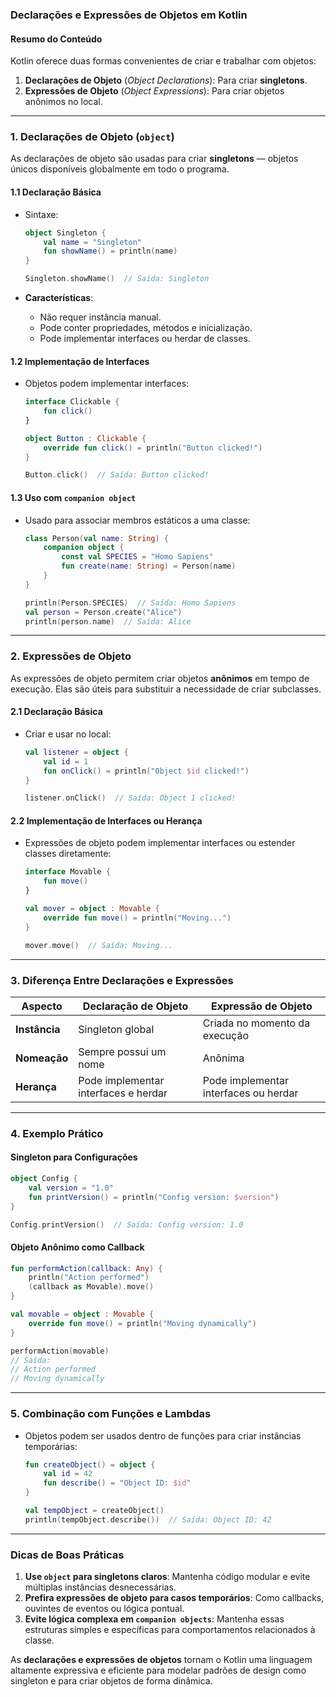 ### **Declarações e Expressões de Objetos em Kotlin**

#### **Resumo do Conteúdo**
Kotlin oferece duas formas convenientes de criar e trabalhar com objetos:
1. **Declarações de Objeto** (*Object Declarations*): Para criar **singletons**.
2. **Expressões de Objeto** (*Object Expressions*): Para criar objetos anônimos no local.

---

### **1. Declarações de Objeto (`object`)**
As declarações de objeto são usadas para criar **singletons** — objetos únicos disponíveis globalmente em todo o programa.

#### **1.1 Declaração Básica**
- Sintaxe:
   ```kotlin
   object Singleton {
       val name = "Singleton"
       fun showName() = println(name)
   }

   Singleton.showName()  // Saída: Singleton
   ```

- **Características**:
  - Não requer instância manual.
  - Pode conter propriedades, métodos e inicialização.
  - Pode implementar interfaces ou herdar de classes.

#### **1.2 Implementação de Interfaces**
- Objetos podem implementar interfaces:
   ```kotlin
   interface Clickable {
       fun click()
   }

   object Button : Clickable {
       override fun click() = println("Button clicked!")
   }

   Button.click()  // Saída: Button clicked!
   ```

#### **1.3 Uso com `companion object`**
- Usado para associar membros estáticos a uma classe:
   ```kotlin
   class Person(val name: String) {
       companion object {
           const val SPECIES = "Homo Sapiens"
           fun create(name: String) = Person(name)
       }
   }

   println(Person.SPECIES)  // Saída: Homo Sapiens
   val person = Person.create("Alice")
   println(person.name)  // Saída: Alice
   ```

---

### **2. Expressões de Objeto**
As expressões de objeto permitem criar objetos **anônimos** em tempo de execução. Elas são úteis para substituir a necessidade de criar subclasses.

#### **2.1 Declaração Básica**
- Criar e usar no local:
   ```kotlin
   val listener = object {
       val id = 1
       fun onClick() = println("Object $id clicked!")
   }

   listener.onClick()  // Saída: Object 1 clicked!
   ```

#### **2.2 Implementação de Interfaces ou Herança**
- Expressões de objeto podem implementar interfaces ou estender classes diretamente:
   ```kotlin
   interface Movable {
       fun move()
   }

   val mover = object : Movable {
       override fun move() = println("Moving...")
   }

   mover.move()  // Saída: Moving...
   ```

---

### **3. Diferença Entre Declarações e Expressões**
| **Aspecto**              | **Declaração de Objeto**                | **Expressão de Objeto**                |
|--------------------------|-----------------------------------------|---------------------------------------|
| **Instância**             | Singleton global                      | Criada no momento da execução         |
| **Nomeação**              | Sempre possui um nome                 | Anônima                               |
| **Herança**               | Pode implementar interfaces e herdar  | Pode implementar interfaces ou herdar |

---

### **4. Exemplo Prático**
#### **Singleton para Configurações**
```kotlin
object Config {
    val version = "1.0"
    fun printVersion() = println("Config version: $version")
}

Config.printVersion()  // Saída: Config version: 1.0
```

#### **Objeto Anônimo como Callback**
```kotlin
fun performAction(callback: Any) {
    println("Action performed")
    (callback as Movable).move()
}

val movable = object : Movable {
    override fun move() = println("Moving dynamically")
}

performAction(movable)
// Saída:
// Action performed
// Moving dynamically
```

---

### **5. Combinação com Funções e Lambdas**
- Objetos podem ser usados dentro de funções para criar instâncias temporárias:
   ```kotlin
   fun createObject() = object {
       val id = 42
       fun describe() = "Object ID: $id"
   }

   val tempObject = createObject()
   println(tempObject.describe())  // Saída: Object ID: 42
   ```

---

### **Dicas de Boas Práticas**
1. **Use `object` para singletons claros**: Mantenha código modular e evite múltiplas instâncias desnecessárias.
2. **Prefira expressões de objeto para casos temporários**: Como callbacks, ouvintes de eventos ou lógica pontual.
3. **Evite lógica complexa em `companion objects`**: Mantenha essas estruturas simples e específicas para comportamentos relacionados à classe.

As **declarações e expressões de objetos** tornam o Kotlin uma linguagem altamente expressiva e eficiente para modelar padrões de design como singleton e para criar objetos de forma dinâmica.